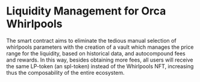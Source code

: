 # Liquidity Management for Orca Whirlpools

The smart contract aims to eliminate the tedious manual selection of whirlpools parameters with the creation of a vault which manages the price range for the liquidity, based on historical data, and autocompound fees and rewards. In this way, besides obtaining more fees, all users will receive the same LP-token (an spl-token) instead of the Whirlpools NFT, increasing thus the composability of the entire ecosystem.

